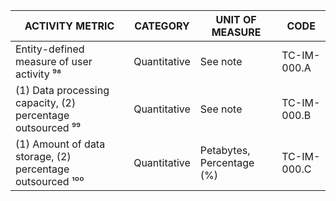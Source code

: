 | ACTIVITY METRIC | CATEGORY | UNIT OF MEASURE | CODE |
|-----------------|----------|------------------|------|
| Entity-defined measure of user activity ⁹⁸ | Quantitative | See note | TC-IM-000.A |
| (1) Data processing capacity, (2) percentage outsourced ⁹⁹ | Quantitative | See note | TC-IM-000.B |
| (1) Amount of data storage, (2) percentage outsourced ¹⁰⁰ | Quantitative | Petabytes, Percentage (%) | TC-IM-000.C |